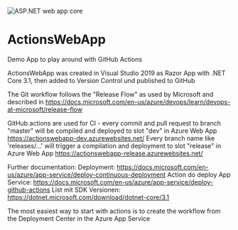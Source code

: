 ![ASP.NET web app core](https://github.com/rbrands/ActionsWebApp/workflows/ASP.NET%20web%20app%20core/badge.svg)

# ActionsWebApp
Demo App to play around with GitHub Actions

ActionsWebApp was created in Visual Studio 2019 as Razor App with .NET Core 3.1, then added to Version Control und published to GitHub

The Git workflow follows the "Release Flow" as used by Microsoft and described in https://docs.microsoft.com/en-us/azure/devops/learn/devops-at-microsoft/release-flow

GitHub actions are used for CI - every commit and pull request to branch "master" will be compiled and deployed to slot "dev" in Azure Web App https://actionswebapp-dev.azurewebsites.net/
Every branch name like 'releases/...' will trigger a compilation and deployment to slot "release" in Azure Web App https://actionswebapp-release.azurewebsites.net/

Further documentation:
Deployment: https://docs.microsoft.com/en-us/azure/app-service/deploy-continuous-deployment
Action do deploy App Service: https://docs.microsoft.com/en-us/azure/app-service/deploy-github-actions
List mit SDK Versionen: https://dotnet.microsoft.com/download/dotnet-core/3.1

The most easiest way to start with actions is to create the workflow from the Deployment Center in the Azure App Service
